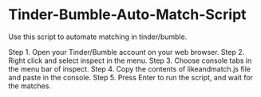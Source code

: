 # Tinder-Bumble-Auto-Match-Script
Use this script to automate matching in tinder/bumble.

Step 1. Open your Tinder/Bumble account on your web browser.
Step 2. Right click and select inspect in the menu.
Step 3. Choose console tabs in the menu bar of inspect.
Step 4. Copy the contents of likeandmatch.js file and paste in the console.
Step 5. Press Enter to run the script, and wait for the matches.
